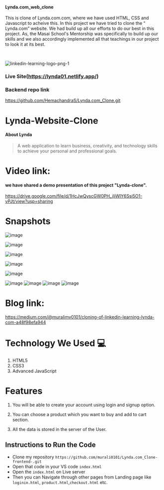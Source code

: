 ####  Lynda.com_web_clone
This is clone of  Lynda.com.com, where we have used HTML, CSS and Javascript to acheive this.
In this project we have tried to clone the “ Lynda.com” website. We had build up all our efforts to do our best in this project. As, the Masai School's Mentorship  was specifically to build up our skills and we also accordingly implemented all that teachings in our project to look it at its best.

<br/>

![linkedin-learning-logo-png-1](https://user-images.githubusercontent.com/66964293/165929436-ae142744-9883-4efa-a08e-df13321de6ee.png)



### Live Site(https://lynda01.netlify.app/)

### Backend repo link
https://github.com/HemachandraS/Lynda.com_Clone.git

# Lynda-Website-Clone
#### About Lynda
>  A web application to learn business, creativity, and technology skills to achieve your personal and professional goals.

>  
# Video link:
 #### we have shared a demo presentation of this project "Lynda-clone".
 
https://drive.google.com/file/d/1HcJwQyscGW0PH_jIiWlY6Ssi5O1-vPJt/view?usp=sharing
 
# Snapshots
![image](https://user-images.githubusercontent.com/66964293/165930366-68cefc0b-9c78-49ab-ad40-32a9d3fc2ba7.png)

![image](https://user-images.githubusercontent.com/66964293/165931381-a45a5fc9-249f-462f-8961-efd420992768.png)

![image](https://user-images.githubusercontent.com/66964293/165930710-9ec69fd1-1c63-4d5f-ab5c-e93e0d601388.png)

![image](https://user-images.githubusercontent.com/66964293/165931508-380f5b04-087d-45e1-9a22-e204e401f457.png)


![image](https://user-images.githubusercontent.com/66964293/165930644-a1888896-dc39-41b4-b44a-79bbcca43915.png)

![image](https://user-images.githubusercontent.com/66964293/165930586-56e53934-3a97-4ba0-88c1-ec1448b0cb66.png)
![image](https://user-images.githubusercontent.com/66964293/165932346-aa0c5533-f786-4473-84ee-b0ddb54c59b3.png)
![image](https://user-images.githubusercontent.com/66964293/165932414-8e2c655a-6a53-4b21-8786-f56d695f8229.png)
![image](https://user-images.githubusercontent.com/66964293/165932482-c39f2732-e184-4fca-9c83-aaf841b38cec.png)


# Blog link: 

  https://medium.com/@muralimv0101/cloning-of-linkedin-learning-lynda-com-a48f98efa944

# Technology We Used :computer: 
1. HTML5
2. CSS3
3. Advanced JavaScript

# Features
1. You will be able to create your account using login and signup option.

2. You can choose a product which you want to buy and add to cart section.

3. All the data is stored in the server of the User. 

## Instructions to Run the Code 

- Clone my repository `https://github.com/murali0101/Lynda.com_Clone-frontend-.git`
- Open that code in your VS code `index.html`
- Open the `index.html` on Live server
- Then you can Navigate through other pages from Landing page like `loginin.html`, `product.html`,`checkout.html` etc.



